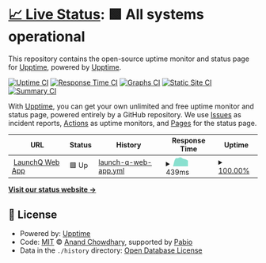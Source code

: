 # [📈 Live Status](https://upptime.github.io/upptime): <!--live status--> **🟩 All systems operational**

This repository contains the open-source uptime monitor and status page for [Upptime](https://upptime.js.org), powered by [Upptime](https://github.com/upptime/upptime).

[![Uptime CI](https://github.com/LaunchQ/LaunchQStatus/workflows/Uptime%20CI/badge.svg)](https://github.com/LaunchQ/LaunchQStatus/actions?query=workflow%3A%22Uptime+CI%22)
[![Response Time CI](https://github.com/LaunchQ/LaunchQStatus/workflows/Response%20Time%20CI/badge.svg)](https://github.com/LaunchQ/LaunchQStatus/actions?query=workflow%3A%22Response+Time+CI%22)
[![Graphs CI](https://github.com/LaunchQ/LaunchQStatus/workflows/Graphs%20CI/badge.svg)](https://github.com/LaunchQ/LaunchQStatus/actions?query=workflow%3A%22Graphs+CI%22)
[![Static Site CI](https://github.com/LaunchQ/LaunchQStatus/workflows/Static%20Site%20CI/badge.svg)](https://github.com/LaunchQ/LaunchQStatus/actions?query=workflow%3A%22Static+Site+CI%22)
[![Summary CI](https://github.com/LaunchQ/LaunchQStatus/workflows/Summary%20CI/badge.svg)](https://github.com/LaunchQ/LaunchQStatus/actions?query=workflow%3A%22Summary+CI%22)

With [Upptime](https://upptime.js.org), you can get your own unlimited and free uptime monitor and status page, powered entirely by a GitHub repository. We use [Issues](https://github.com/upptime/upptime/issues) as incident reports, [Actions](https://github.com/LaunchQ/LaunchQStatus/actions) as uptime monitors, and [Pages](https://upptime.github.io/upptime) for the status page.

<!--start: status pages-->
<!-- This summary is generated by Upptime (https://github.com/upptime/upptime) -->
<!-- Do not edit this manually, your changes will be overwritten -->
<!-- prettier-ignore -->
| URL | Status | History | Response Time | Uptime |
| --- | ------ | ------- | ------------- | ------ |
| <img alt="" src="https://icons.duckduckgo.com/ip3/app-dev.launchq.ai.ico" height="13"> [LaunchQ Web App](https://app-dev.launchq.ai/) | 🟩 Up | [launch-q-web-app.yml](https://github.com/LaunchQ/LaunchQStatus/commits/HEAD/history/launch-q-web-app.yml) | <details><summary><img alt="Response time graph" src="./graphs/launch-q-web-app/response-time-week.png" height="20"> 439ms</summary><br><a href="https://LaunchQ.github.io/LaunchQStatus/history/launch-q-web-app"><img alt="Response time 439" src="https://img.shields.io/endpoint?url=https%3A%2F%2Fraw.githubusercontent.com%2FLaunchQ%2FLaunchQStatus%2FHEAD%2Fapi%2Flaunch-q-web-app%2Fresponse-time.json"></a><br><a href="https://LaunchQ.github.io/LaunchQStatus/history/launch-q-web-app"><img alt="24-hour response time 361" src="https://img.shields.io/endpoint?url=https%3A%2F%2Fraw.githubusercontent.com%2FLaunchQ%2FLaunchQStatus%2FHEAD%2Fapi%2Flaunch-q-web-app%2Fresponse-time-day.json"></a><br><a href="https://LaunchQ.github.io/LaunchQStatus/history/launch-q-web-app"><img alt="7-day response time 439" src="https://img.shields.io/endpoint?url=https%3A%2F%2Fraw.githubusercontent.com%2FLaunchQ%2FLaunchQStatus%2FHEAD%2Fapi%2Flaunch-q-web-app%2Fresponse-time-week.json"></a><br><a href="https://LaunchQ.github.io/LaunchQStatus/history/launch-q-web-app"><img alt="30-day response time 439" src="https://img.shields.io/endpoint?url=https%3A%2F%2Fraw.githubusercontent.com%2FLaunchQ%2FLaunchQStatus%2FHEAD%2Fapi%2Flaunch-q-web-app%2Fresponse-time-month.json"></a><br><a href="https://LaunchQ.github.io/LaunchQStatus/history/launch-q-web-app"><img alt="1-year response time 439" src="https://img.shields.io/endpoint?url=https%3A%2F%2Fraw.githubusercontent.com%2FLaunchQ%2FLaunchQStatus%2FHEAD%2Fapi%2Flaunch-q-web-app%2Fresponse-time-year.json"></a></details> | <details><summary><a href="https://LaunchQ.github.io/LaunchQStatus/history/launch-q-web-app">100.00%</a></summary><a href="https://LaunchQ.github.io/LaunchQStatus/history/launch-q-web-app"><img alt="All-time uptime 100.00%" src="https://img.shields.io/endpoint?url=https%3A%2F%2Fraw.githubusercontent.com%2FLaunchQ%2FLaunchQStatus%2FHEAD%2Fapi%2Flaunch-q-web-app%2Fuptime.json"></a><br><a href="https://LaunchQ.github.io/LaunchQStatus/history/launch-q-web-app"><img alt="24-hour uptime 100.00%" src="https://img.shields.io/endpoint?url=https%3A%2F%2Fraw.githubusercontent.com%2FLaunchQ%2FLaunchQStatus%2FHEAD%2Fapi%2Flaunch-q-web-app%2Fuptime-day.json"></a><br><a href="https://LaunchQ.github.io/LaunchQStatus/history/launch-q-web-app"><img alt="7-day uptime 100.00%" src="https://img.shields.io/endpoint?url=https%3A%2F%2Fraw.githubusercontent.com%2FLaunchQ%2FLaunchQStatus%2FHEAD%2Fapi%2Flaunch-q-web-app%2Fuptime-week.json"></a><br><a href="https://LaunchQ.github.io/LaunchQStatus/history/launch-q-web-app"><img alt="30-day uptime 100.00%" src="https://img.shields.io/endpoint?url=https%3A%2F%2Fraw.githubusercontent.com%2FLaunchQ%2FLaunchQStatus%2FHEAD%2Fapi%2Flaunch-q-web-app%2Fuptime-month.json"></a><br><a href="https://LaunchQ.github.io/LaunchQStatus/history/launch-q-web-app"><img alt="1-year uptime 100.00%" src="https://img.shields.io/endpoint?url=https%3A%2F%2Fraw.githubusercontent.com%2FLaunchQ%2FLaunchQStatus%2FHEAD%2Fapi%2Flaunch-q-web-app%2Fuptime-year.json"></a></details>

<!--end: status pages-->

[**Visit our status website →**](https://upptime.github.io/upptime)

## 📄 License

- Powered by: [Upptime](https://github.com/upptime/upptime)
- Code: [MIT](./LICENSE) © [Anand Chowdhary](https://anandchowdhary.com), supported by [Pabio](https://pabio.com)
- Data in the `./history` directory: [Open Database License](https://opendatacommons.org/licenses/odbl/1-0/)
